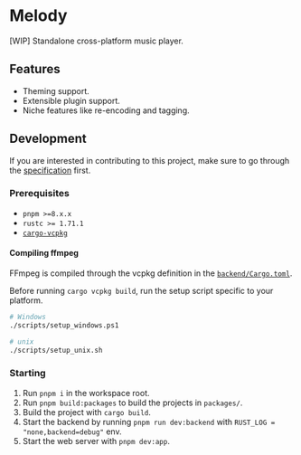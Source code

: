 # Melody

[WIP] Standalone cross-platform music player.

## Features

- Theming support.
- Extensible plugin support.
- Niche features like re-encoding and tagging.

## Development

If you are interested in contributing to this project, make sure to go through the [specification](docs/spec.md) first.

### Prerequisites

- `pnpm >=8.x.x`
- `rustc >= 1.71.1`
- [`cargo-vcpkg`](https://github.com/mcgoo/cargo-vcpkg)

#### Compiling ffmpeg

FFmpeg is compiled through the vcpkg definition in the [`backend/Cargo.toml`](./backend//Cargo.toml).

Before running `cargo vcpkg build`, run the setup script specific to your platform.

```sh
# Windows
./scripts/setup_windows.ps1

# unix
./scripts/setup_unix.sh
```

### Starting

1. Run `pnpm i` in the workspace root.
2. Run `pnpm build:packages` to build the projects in `packages/`.
3. Build the project with `cargo build`.
4. Start the backend by running `pnpm run dev:backend` with `RUST_LOG = "none,backend=debug"` env.
5. Start the web server with `pnpm dev:app`.
